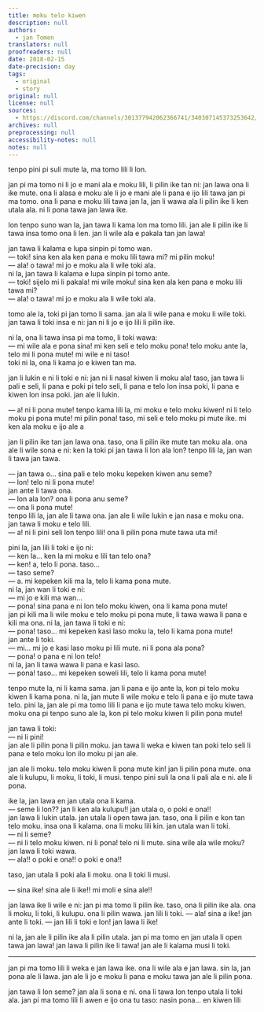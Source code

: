 ```yaml
---
title: moku telo kiwen
description: null
authors:
  - jan Tomen
translators: null
proofreaders: null
date: 2018-02-15
date-precision: day
tags:
  - original
  - story
original: null
license: null
sources:
  - https://discord.com/channels/301377942062366741/340307145373253642/413499195417296916
archives: null
preprocessing: null
accessibility-notes: null
notes: null
---
```


tenpo pini pi suli mute la, ma tomo lili li lon.

jan pi ma tomo ni li jo e mani ala e moku lili, li pilin ike tan ni: jan lawa ona li ike mute. ona li alasa e moku ale li jo e mani ale li pana e ijo lili tawa jan pi ma tomo. ona li pana e moku lili tawa jan la, jan li wawa ala li pilin ike li ken utala ala. ni li pona tawa jan lawa ike.

lon tenpo suno wan la, jan tawa li kama lon ma tomo lili. jan ale li pilin ike li tawa insa tomo ona li len. jan li wile ala e pakala tan jan lawa!

jan tawa li kalama e lupa sinpin pi tomo wan.  \
— toki! sina ken ala ken pana e moku lili tawa mi? mi pilin moku!  \
— ala! o tawa! mi jo e moku ala li wile toki ala.  \
ni la, jan tawa li kalama e lupa sinpin pi tomo ante.  \
— toki! sijelo mi li pakala! mi wile moku! sina ken ala ken pana e moku lili tawa mi?  \
— ala! o tawa! mi jo e moku ala li wile toki ala.

tomo ale la, toki pi jan tomo li sama. jan ala li wile pana e moku li wile toki. jan tawa li toki insa e ni: jan ni li jo e ijo lili li pilin ike.

ni la, ona li tawa insa pi ma tomo, li toki wawa:  \
— mi wile ala e pona sina! mi ken seli e telo moku pona! telo moku ante la, telo mi li pona mute! mi wile e ni taso!  \
toki ni la, ona li kama jo e kiwen tan ma.

jan li lukin e ni li toki e ni: jan ni li nasa! kiwen li moku ala! taso, jan tawa li pali e seli, li pana e poki pi telo seli, li pana e telo lon insa poki, li pana e kiwen lon insa poki. jan ale li lukin.

— a! ni li pona mute! tenpo kama lili la, mi moku e telo moku kiwen! ni li telo moku pi pona mute! mi pilin pona! taso, mi seli e telo moku pi mute ike. mi ken ala moku e ijo ale a

jan li pilin ike tan jan lawa ona. taso, ona li pilin ike mute tan moku ala. ona ale li wile sona e ni: ken la toki pi jan tawa li lon ala lon? tenpo lili la, jan wan li tawa jan tawa.

— jan tawa o... sina pali e telo moku kepeken kiwen anu seme?  \
— lon! telo ni li pona mute!  \
jan ante li tawa ona.  \
— lon ala lon? ona li pona anu seme?  \
— ona li pona mute!  \
tenpo lili la, jan ale li tawa ona. jan ale li wile lukin e jan nasa e moku ona.  \
jan tawa li moku e telo lili.  \
— a! ni li pini seli lon tenpo lili! ona li pilin pona mute tawa uta mi!

pini la, jan lili li toki e ijo ni:  \
— ken la... ken la mi moku e lili tan telo ona?  \
— ken! a, telo li pona. taso...  \
— taso seme?  \
— a. mi kepeken kili ma la, telo li kama pona mute.  \
ni la, jan wan li toki e ni:  \
— mi jo e kili ma wan...  \
— pona! sina pana e ni lon telo moku kiwen, ona li kama pona mute!  \
jan pi kili ma li wile moku e telo moku pi pona mute, li tawa wawa li pana e kili ma ona. ni la, jan tawa li toki e ni:  \
— pona! taso... mi kepeken kasi laso moku la, telo li kama pona mute!  \
jan ante li toki.  \
— mi... mi jo e kasi laso moku pi lili mute. ni li pona ala pona?  \
— pona! o pana e ni lon telo!  \
ni la, jan li tawa wawa li pana e kasi laso.  \
— pona! taso... mi kepeken soweli lili, telo li kama pona mute!

tenpo mute la, ni li kama sama. jan li pana e ijo ante la, kon pi telo moku kiwen li kama pona. ni la, jan mute li wile moku e telo li pana e ijo mute tawa telo. pini la, jan ale pi ma tomo lili li pana e ijo mute tawa telo moku kiwen. moku ona pi tenpo suno ale la, kon pi telo moku kiwen li pilin pona mute!

jan tawa li toki:  \
— ni li pini!  \
jan ale li pilin pona li pilin moku. jan tawa li weka e kiwen tan poki telo seli li pana e telo moku lon ilo moku pi jan ale.

jan ale li moku. telo moku kiwen li pona mute kin! jan li pilin pona mute. ona ale li kulupu, li moku, li toki, li musi. tenpo pini suli la ona li pali ala e ni. ale li pona.

ike la, jan lawa en jan utala ona li kama.  \
— seme li lon?? jan li ken ala kulupu!! jan utala o, o poki e ona!!  \
jan lawa li lukin utala. jan utala li open tawa jan. taso, ona li pilin e kon tan telo moku. insa ona li kalama. ona li moku lili kin. jan utala wan li toki.  \
— ni li seme?  \
— ni li telo moku kiwen. ni li pona! telo ni li mute. sina wile ala wile moku?  \
jan lawa li toki wawa.  \
— ala!! o poki e ona!! o poki e ona!!

taso, jan utala li poki ala li moku. ona li toki li musi.

— sina ike! sina ale li ike!! mi moli e sina ale!!

jan lawa ike li wile e ni: jan pi ma tomo li pilin ike. taso, ona li pilin ike ala. ona li moku, li toki, li kulupu. ona li pilin wawa.
jan lili li toki.
— ala! sina a ike!
jan ante li toki.
— jan lili li toki e lon! jan lawa li ike!

ni la, jan ale li pilin ike ala li pilin utala. jan pi ma tomo en jan utala li open tawa jan lawa! jan lawa li pilin ike li tawa! jan ale li kalama musi li toki.

---

jan pi ma tomo lili li weka e jan lawa ike. ona li wile ala e jan lawa. sin la, jan pona ale li lawa. jan ale li jo e moku li pana e moku tawa jan ale li pilin pona.

jan tawa li lon seme? jan ala li sona e ni. ona li tawa lon tenpo utala li toki ala. jan pi ma tomo lili li awen e ijo ona tu taso: nasin pona... en kiwen lili
